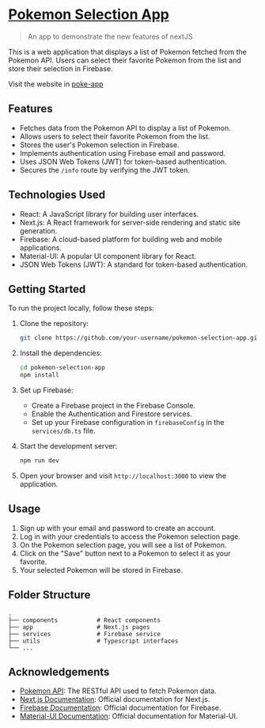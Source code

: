 # [Pokemon Selection App](https://next-js-pokemon-api-mu.vercel.app/)

> An app to demonstrate the new features of nextJS

This is a web application that displays a list of Pokemon fetched from the Pokemon API. Users can select their favorite Pokemon from the list and store their selection in Firebase.

Visit the website in [poke-app](https://next-js-pokemon-api-mu.vercel.app/)

## Features

- Fetches data from the Pokemon API to display a list of Pokemon.
- Allows users to select their favorite Pokemon from the list.
- Stores the user's Pokemon selection in Firebase.
- Implements authentication using Firebase email and password.
- Uses JSON Web Tokens (JWT) for token-based authentication.
- Secures the `/info` route by verifying the JWT token.

## Technologies Used

- React: A JavaScript library for building user interfaces.
- Next.js: A React framework for server-side rendering and static site generation.
- Firebase: A cloud-based platform for building web and mobile applications.
- Material-UI: A popular UI component library for React.
- JSON Web Tokens (JWT): A standard for token-based authentication.

## Getting Started

To run the project locally, follow these steps:

1. Clone the repository:

   ```bash
   git clone https://github.com/your-username/pokemon-selection-app.git
   ```

2. Install the dependencies:

   ```bash
   cd pokemon-selection-app
   npm install
   ```

3. Set up Firebase:

   - Create a Firebase project in the Firebase Console.
   - Enable the Authentication and Firestore services.
   - Set up your Firebase configuration in `firebaseConfig` in the `services/db.ts` file.

4. Start the development server:

   ```bash
   npm run dev
   ```

5. Open your browser and visit `http://localhost:3000` to view the application.

## Usage

1. Sign up with your email and password to create an account.
2. Log in with your credentials to access the Pokemon selection page.
3. On the Pokemon selection page, you will see a list of Pokemon.
4. Click on the "Save" button next to a Pokemon to select it as your favorite.
5. Your selected Pokemon will be stored in Firebase.

## Folder Structure

```
.
├── components           # React components
├── app                  # Next.js pages
├── services             # Firebase service
├── utils                # Typescript interfaces
└── ...
```

## Acknowledgements

- [Pokemon API](https://pokeapi.co/): The RESTful API used to fetch Pokemon data.
- [Next.js Documentation](https://nextjs.org/docs): Official documentation for Next.js.
- [Firebase Documentation](https://firebase.google.com/docs): Official documentation for Firebase.
- [Material-UI Documentation](https://mui.com/): Official documentation for Material-UI.
